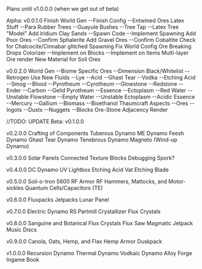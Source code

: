 Plans until v1.0.0.0 (when we get out of beta)

Alpha:
v0.0.1.0
Finish World Gen
    --Finish Config
    --Entwined Ores
Latex Stuff
    --Para Rubber Trees
    --Guayule Bushes
    --Tree Tap
    --Latex Tree "Model"
Add Iridium Clay Sands
    --Spawn Code
    --Implement Spawning
Add Poor Ores
    --Confirm Sphalerite
Add Gravel Ores
    --Confirm Cobaltite
Check for Chalcocite/Cinnabar glitched Spawning
Fix World Config
Ore Breaking Drops
Colorizer
    --Implement on Blocks
    --Implement on Items
Multi-layer Ore render
New Material for Soil Ores

v0.0.2.0
World Gen
    --Biome Specific Ores
    --Dimension Black/Whitelist
    --Retrogen Use
New Fluids
    --Lye
    --Acid
    --Ghast Tear
    --Vodka
    --Etching Acid
    --Smog
    --Blood
    --Pyrotheum
    --Cyrotheum
    --Glowstone
    --Redstone
    --Ender
    --Carbon
    --Gelid Pyrotheum
    --Essence
    --Ectoplasm
    --Red Water
    --Unstable Flowstone
    --Empty Water
    --Unstable Ectoplasm
    --Acidic Essence
    --Mercury
    --Gallium
    --Biomass
    --Bioethanol
Thaumcraft Aspects
    --Ores
    --Ingots
    --Dusts
    --Nuggets
    --Blocks
Ore-Stone Adjacency Render

//TODO: UPDATE
Beta:
v0.1.0.0

v0.2.0.0
Crafting of Components
Tuberous Dynamo
ME Dynamo
Feesh Dynamo
Ghast Tear Dynamo
Tenebrous Dynamo
Magneto (Wind-up Dynamo)

v0.3.0.0
Solar Panels
Connected Texture Blocks
Debugging Spork?

v0.4.0.0
DC Dynamo
UV Lightbox
Etching Acid Vat
Etching Blade

v0.5.0.0
Soil-o-tron 5600
RF Armor
RF Hammers, Mattocks, and Motor-sickles
Quantum Cells/Capacitors (TE)

v0.6.0.0
Fluxpacks
Jetpacks
Lunar Panel

v0.7.0.0
Electric Dynamo
RS Partmill
Crystallizer
Flux Crystals

v0.8.0.0
Sanguine and Botanical Flux Crystals
Flux Saw
Magmatic Jetpack
Music Discs

v0.9.0.0
Canola, Oats, Hemp, and Flax
Hemp Armor
Duskpack

v1.0.0.0
Recursion Dynamo
Thermal Dynamo
Vodkaic Dynamo
Alloy Forge
Ingame Book